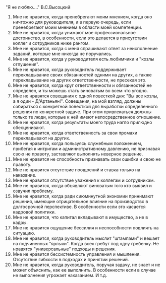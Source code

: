 "Я не люблю...."
В.С.Высоцкий

1. Мне не нравится, когда пренебрегают моим мнением, когда оно ничтожно для руководителя, и в первую очередь, если пренебрегают моим мнением в области моей компетенции.
2. Мне не нравится, когда унижают мое профессиональное достоинство, в особенности, если это делается в присутствии коллег и сотрудников ниже рангом.
3. Мне не нравится, когда с меня спрашивают ответ за неисполнение заданий, которые мне никогда не поручались.
4. Мне не нравится, когда у руководителя есть любимчики и "козлы отпущения".
5. Мне не нравится, когда руководитель поддерживает перекладывание своих обязанностей одними на других, а также перекладывание на других ответственности, не пресекая это.
6. Мне не нравится, когда круг ответственности и обязанностей не определен, и ты можешь стать виноватым во всем что угодно.
7. Мне не нравятся совещания с одной повесткой дня: "Вы все козлы, а я один - Д'Артаньян!". Совещания, на мой взгляд, должны собираться с конкретной повесткой для выработки определенного решения по конкретной задаче. При этом привлекаться должны только те люди, которые к ней имеют непосредственное отношение.
8. Мне не нравится, когда результаты моего труда нагло прилюдно обесценивают.
9. Мне не нравится, когда ответственность за свои промахи перекладывают на других.
10. Мне не нравится, когда пользуясь служебным положением, прибегая к интригам и административному давлению, не признавая свою не правоту, заставляют выполнять неверное решение.
11. Мне не нравится не способность признавать свои ошибки и свою не правоту.
12. Мне не нравится отсутствие поощрений и ставка только на наказание.
13. Мне не нравится отсутствие уважения к коллегам и сотрудникам.
14. Мне не нравится,  когда объявляют виноватым того кто выявил и озвучил проблему.
15. Мне не нравится, когда ради сиюминутной экономии принимают решения, имеющие отрицательное влияние на производство в долгосрочной перспективе. В особенности если это касается кадровой политики.
16. Мне не нравится, что капитал вкладывают в имущество, а не в кадры.
17. Мне не нравится ощущение бессилия и неспособности повлиять на ситуацию.
18.  Мне не нравится, когда руководитель мыслит "штампами" и вешает на подчиненных "ярлыки". Когда всех гребут под одну гребенку. Не нравятся "универсальные" подходы и решения.
19. Мне не нравится бессистемность управления и мышления. Отсутствие гибкости в подходах и принятии решений.
20. Мне не нравится, когда руководитель, поручая задачу, не знает и не может объяснить, как ее выполнить. В особенности если в случае не выполнения угрожает наказанием. И т.д.
